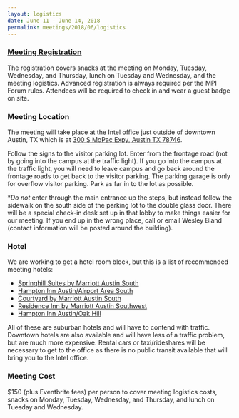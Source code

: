 ```yaml
---
layout: logistics
date: June 11 - June 14, 2018
permalink: meetings/2018/06/logistics
---
```


### [Meeting Registration]()

The registration covers snacks at the meeting on Monday, Tuesday, Wednesday, and Thursday, lunch on
Tuesday and Wednesday, and the meeting logistics. Advanced registration is always required per the
MPI Forum rules. Attendees will be required to check in and wear a guest badge on site.

### Meeting Location

The meeting will take place at the Intel office just outside of downtown Austin, TX
which is at [300 S MoPac Expy, Austin TX 78746](https://goo.gl/maps/9qE85hgdgek).

Follow the signs to the visitor parking lot. Enter from the frontage road (not by going into the
campus at the traffic light). If you go into the campus at the traffic light, you will need to leave
campus and go back around the frontage roads to get back to the visitor parking. The parking garage
is only for overflow visitor parking. Park as far in to the lot as possible.

**Do not* enter through the main entrance up the steps, but instead follow the sidewalk on the south
side of the parking lot to the double glass door. There will be a special check-in desk set up in
that lobby to make things easier for our meeting. If you end up in the wrong place, call or email
Wesley Bland (contact information will be posted around the building).

### Hotel

We are working to get a hotel room block, but this is a list of recommended meeting hotels:

* [Springhill Suites by Marriott Austin South](https://goo.gl/maps/YaxEGE7eL2y)
* [Hampton Inn Austin/Airport Area South](https://goo.gl/maps/qdA7Aqz43ZF2)
* [Courtyard by Marriott Austin South](https://goo.gl/maps/MngeXUudJjT2)
* [Residence Inn by Marriott Austin Southwest](https://goo.gl/maps/XWGQmqm5hxS2)
* [Hampton Inn Austin/Oak Hill](https://goo.gl/maps/VVkMMVThvTK2)

All of these are suburban hotels and will have to contend with traffic. Downtown hotels are also
available and will have less of a traffic problem, but are much more expensive. Rental cars or
taxi/rideshares will be necessary to get to the office as there is no public transit available that
will bring you to the Intel office.

### Meeting Cost

$150 (plus Eventbrite fees) per person to cover meeting logistics costs, snacks on Monday, Tuesday,
Wednesday, and Thursday, and lunch on Tuesday and Wednesday.  

